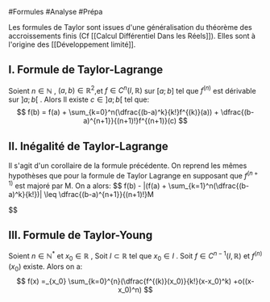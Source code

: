 #Formules #Analyse #Prépa 

Les formules de Taylor sont issues d'une généralisation du théorème des accroissements finis (Cf [[Calcul Différentiel Dans les Réels]]). Elles sont à l'origine des [[Développement limité]].
## I. Formule de Taylor-Lagrange

Soient $n \in \mathbb{N}$ , $(a,b) \in \mathbb{R}^2$,et $f  \in C^n(I,\mathbb{R})$ sur $[a;b]$ tel que $f^{(n)}$ est dérivable sur $]a;b[$ . Alors Il existe $c \in ]a;b[$ tel que:
$$
f(b) = f(a) + \sum_{k=0}^n(\dfrac{(b-a)^k}{k!}f^{(k)}(a)) + \dfrac{(b-a)^{n+1}}{(n+1)!}f^{(n+1)}(c)
$$
## II. Inégalité de Taylor-Lagrange

Il s'agit d'un corollaire de la formule précédente. On reprend les mêmes hypothèses que pour la formule de Taylor Lagrange en supposant que $f^{(n+1)}$ est majoré par M. On a alors:
$$
f(b) - |(f(a) + \sum_{k=1}^n(\dfrac{(b-a)^k}{k!})| \leq \dfrac{(b-a)^{n+1}}{(n+1)!}M

$$
## III. Formule de Taylor-Young

Soient $n \in \mathbb{N}^{*}$ et $x_0 \in \mathbb{R}$ , Soit $I \subset \mathbb{R}$ tel que $x_0 \in I$ . Soit $f \in C^{n-1}(I,\mathbb{R})$ et $f^{(n)}(x_0)$ existe. Alors on a:
$$
f(x) =_{x_0} \sum_{k=0}^{n}(\dfrac{f^{(k)}(x_0)}{k!}(x-x_0)^k) +o((x-x_0)^n)
$$

